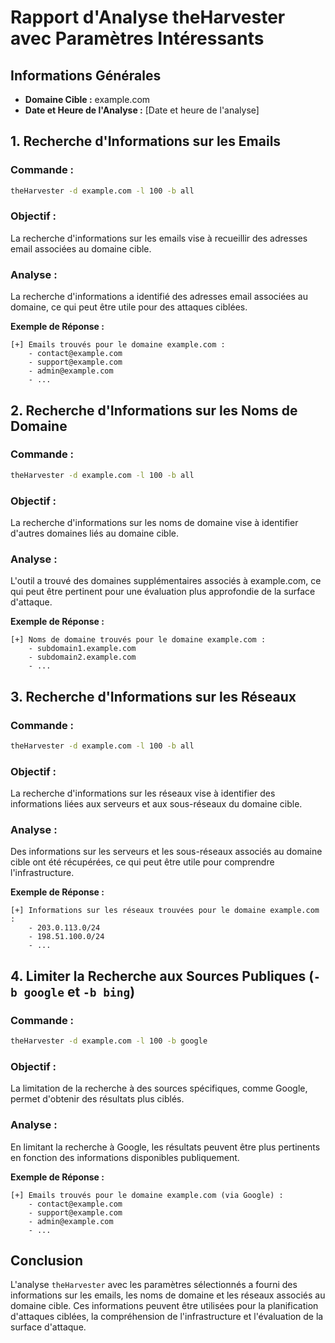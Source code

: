 
# Rapport d'Analyse theHarvester avec Paramètres Intéressants

## Informations Générales
- **Domaine Cible :** example.com
- **Date et Heure de l'Analyse :** [Date et heure de l'analyse]

## 1. Recherche d'Informations sur les Emails
### Commande :
```bash
theHarvester -d example.com -l 100 -b all
```
### Objectif :
La recherche d'informations sur les emails vise à recueillir des adresses email associées au domaine cible.

### Analyse :
La recherche d'informations a identifié des adresses email associées au domaine, ce qui peut être utile pour des attaques ciblées.

**Exemple de Réponse :**
```
[+] Emails trouvés pour le domaine example.com :
    - contact@example.com
    - support@example.com
    - admin@example.com
    - ...

```

## 2. Recherche d'Informations sur les Noms de Domaine
### Commande :
```bash
theHarvester -d example.com -l 100 -b all
```
### Objectif :
La recherche d'informations sur les noms de domaine vise à identifier d'autres domaines liés au domaine cible.

### Analyse :
L'outil a trouvé des domaines supplémentaires associés à example.com, ce qui peut être pertinent pour une évaluation plus approfondie de la surface d'attaque.

**Exemple de Réponse :**
```
[+] Noms de domaine trouvés pour le domaine example.com :
    - subdomain1.example.com
    - subdomain2.example.com
    - ...

```

## 3. Recherche d'Informations sur les Réseaux
### Commande :
```bash
theHarvester -d example.com -l 100 -b all
```
### Objectif :
La recherche d'informations sur les réseaux vise à identifier des informations liées aux serveurs et aux sous-réseaux du domaine cible.

### Analyse :
Des informations sur les serveurs et les sous-réseaux associés au domaine cible ont été récupérées, ce qui peut être utile pour comprendre l'infrastructure.

**Exemple de Réponse :**
```
[+] Informations sur les réseaux trouvées pour le domaine example.com :
    - 203.0.113.0/24
    - 198.51.100.0/24
    - ...

```

## 4. Limiter la Recherche aux Sources Publiques (`-b google` et `-b bing`)
### Commande :
```bash
theHarvester -d example.com -l 100 -b google
```
### Objectif :
La limitation de la recherche à des sources spécifiques, comme Google, permet d'obtenir des résultats plus ciblés.

### Analyse :
En limitant la recherche à Google, les résultats peuvent être plus pertinents en fonction des informations disponibles publiquement.

**Exemple de Réponse :**
```
[+] Emails trouvés pour le domaine example.com (via Google) :
    - contact@example.com
    - support@example.com
    - admin@example.com
    - ...

```

## Conclusion
L'analyse `theHarvester` avec les paramètres sélectionnés a fourni des informations sur les emails, les noms de domaine et les réseaux associés au domaine cible. Ces informations peuvent être utilisées pour la planification d'attaques ciblées, la compréhension de l'infrastructure et l'évaluation de la surface d'attaque.
